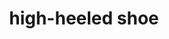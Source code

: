 ---
layout: smileys&emotion
title: high-heeled shoe
emoji: high_heeled_shoe
permalink: 👠.html
image: assets/img/3moji/high_heeled_shoe.png
---